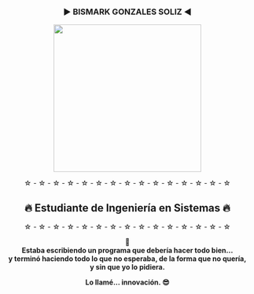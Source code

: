 <div align="center">

### ▶︎ **BISMARK GONZALES SOLIZ** ◀︎

<img src="https://i.imgur.com/QEWu47a.png" width="300" />

☆ - ☆ - ☆ - ☆ - ☆ - ☆ - ☆ - ☆ - ☆ - ☆ - ☆ - ☆ - ☆ - ☆ - ☆

## 🔥 Estudiante de Ingeniería en Sistemas 🔥

☆ - ☆ - ☆ - ☆ - ☆ - ☆ - ☆ - ☆ - ☆ - ☆ - ☆ - ☆ - ☆ - ☆ - ☆

💬  
**Estaba escribiendo un programa que debería hacer todo bien...  
y terminó haciendo todo lo que no esperaba, de la forma que no quería,  
y sin que yo lo pidiera.**  
   
**Lo llamé... innovación. 😎**
</div>
